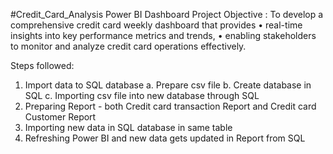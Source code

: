 #Credit_Card_Analysis
Power BI Dashboard
Project Objective : 
To develop a comprehensive credit card weekly dashboard that provides 
•	real-time insights into key performance metrics and trends, 
•	enabling stakeholders to monitor and analyze credit card operations effectively.

Steps followed:
1.	Import data to SQL database
  a.	Prepare csv file
  b.	Create database in SQL
  c.	Importing csv file into new database through SQL
2.	Preparing Report - both Credit card transaction Report and Credit card Customer Report
3.	Importing new data in SQL database in same table
4.	Refreshing Power BI and new data gets updated in Report from SQL
